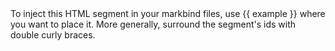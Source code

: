 <variable name="example">
To inject this HTML segment in your markbind files, use {{ example }} where you want to place it.
More generally, surround the segment's ids with double curly braces.
</variable>
